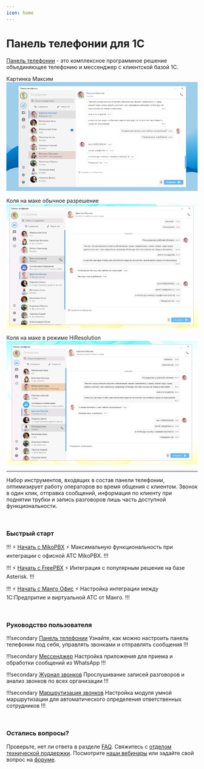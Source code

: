 ```yaml
---
icon: home
---
```

# Панель телефонии для 1С

[Панель телефонии](https://telefon.miko.ru) - это комплексное программное решение объединяющее телефонию и мессенджер
с клиентской базой 1С.

Картинка Максим
![Картинка Максим](assets/index/previewLOWRES.png)

Коля на маке обычное разрешение
![Коля на маке обычное разрешение](assets/index/previewMacUsual.png)

Коля на маке в режиме HiResolution
![Коля на маке в режиме HiResolution](assets/index/preview.png)

---

Набор инструментов, входящих в состав панели телефонии, оптимизирует работу операторов во время
общения с клиентом. Звонок в один клик, отправка сообщений, информация по клиенту при поднятии
трубки и запись разговоров лишь часть доступной функциональности.

<br>

### Быстрый старт

!!! :zap: [Начать с MikoPBX](get-started/mikopbx.md) :zap:
Максимальную функциональность при интеграции с офисной АТС MikoPBX.
!!!

!!! :zap: [Начать с FreePBX](get-started/freepbx.md) :zap:
Интеграция с популярным решение на базе Asterisk.
!!!

!!! :zap: [Начать с Манго Офис](get-started/mango.md) :zap:
Настройка интеграции между 1С:Предпритие и виртуальной АТС от Манго.
!!!

<br>

### Руководство пользователя

!!!secondary [Панель телефонии](user-guides/panel/index.md)
Узнайте, как можно настроить панель телефонии под себя, управлять звонками и отправлять сообщения
!!!

!!!secondary [Мессенджер](user-guides/messenger/index.md)
Настройка приложения для приема и обработки сообщений из WhatsApp
!!!

!!!secondary [Журнал звонков](user-guides/journal/index.md)
Прослушивание записей разговоров и анализ звонков по всех организации
!!!

!!!secondary [Маршрутизация звонков](user-guides/routing/index.md)
Настройка модуля умной маршрутизации для автоматического определения ответственных сотрудников
!!!

<br>

### Остались вопросы?

Проверьте, нет ли ответа в разделе [FAQ](faq.md).
Свяжитесь с [отделом технической поддержки](https://telefon.miko.ru/contacts/).
Посмотрите [наши вебинары](https://telefon.miko.ru/events/playback/) 
или задайте свой вопрос на [форуме](https://telefon.miko.ru/forum/).
